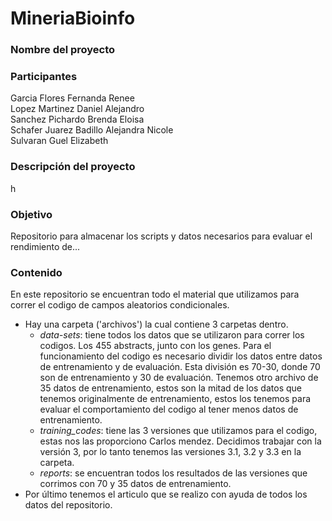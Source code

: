 # MineriaBioinfo

### Nombre del proyecto 


### Participantes 
 Garcia Flores Fernanda Renee      
 Lopez Martinez Daniel Alejandro      
 Sanchez Pichardo Brenda Eloisa     
 Schafer Juarez Badillo Alejandra Nicole     
 Sulvaran Guel Elizabeth     


### Descripción del proyecto 
h


### Objetivo
Repositorio para almacenar los scripts y datos necesarios para evaluar el rendimiento de...


### Contenido
En este repositorio se encuentran todo el material que utilizamos para correr el codigo de campos aleatorios condicionales.     
- Hay una carpeta ('archivos') la cual contiene 3 carpetas dentro.
    - _data-sets_: tiene todos los datos que se utilizaron para correr los codigos. Los 455 abstracts, junto con los genes. Para el funcionamiento del codigo es necesario dividir los datos entre datos de entrenamiento y de evaluación. Esta división es 70-30, donde 70 son de entrenamiento y 30 de evaluación. Tenemos otro archivo de 35 datos de entrenamiento, estos son la mitad de los datos que tenemos originalmente de entrenamiento, estos los tenemos para evaluar el comportamiento del codigo al tener menos datos de entrenamiento. 
    - _training_codes_: tiene las 3 versiones que utilizamos para el codigo, estas nos las proporciono Carlos mendez. Decidimos trabajar con la versión 3, por lo tanto tenemos las versiones 3.1, 3.2 y 3.3 en la carpeta. 
    - _reports_: se encuentran todos los resultados de las versiones que corrimos con 70 y 35 datos de entrenamiento. 
- Por último tenemos el articulo que se realizo con ayuda de todos los datos del repositorio. 


